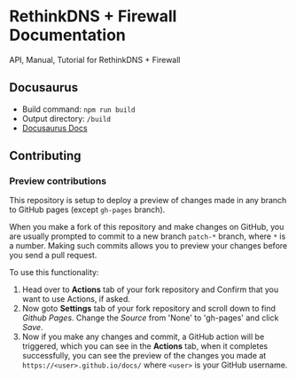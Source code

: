 # RethinkDNS + Firewall Documentation

API, Manual, Tutorial for RethinkDNS + Firewall

## Docusaurus

- Build command: `npm run build`
- Output directory: `/build`
- [Docusaurus Docs](https://v2.docusaurus.io/docs/)

## Contributing

### Preview contributions

This repository is setup to deploy a preview of changes made in any branch to GitHub pages (except `gh-pages` branch).

When you make a fork of this repository and make changes on GitHub, you are usually prompted to commit to a new branch `patch-*` branch, where `*` is a number. Making such commits allows you to preview your changes before you send a pull request.

To use this functionality:

1. Head over to **Actions** tab of your fork repository and Confirm that you want to use Actions, if asked.
2. Now goto **Settings** tab of your fork repository and scroll down to find _Github Pages_. Change the _Source_ from 'None' to 'gh-pages' and click _Save_.
3. Now if you make any changes and commit, a GitHub action will be triggered, which you can see in the **Actions** tab, when it completes successfully, you can see the preview of the changes you made at `https://<user>.github.io/docs/` where `<user>` is your GitHub username.
